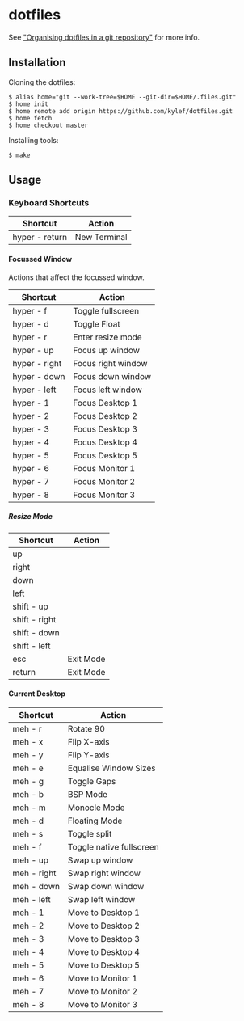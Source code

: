 # dotfiles

See ["Organising dotfiles in a git repository"](https://fuller.li/posts/organising-dotfiles-in-a-git-repository/) for more info.

## Installation

Cloning the dotfiles:

```shell
$ alias home="git --work-tree=$HOME --git-dir=$HOME/.files.git"
$ home init
$ home remote add origin https://github.com/kylef/dotfiles.git
$ home fetch
$ home checkout master
```

Installing tools:

```shell
$ make
```

## Usage

### Keyboard Shortcuts

| Shortcut       | Action                |
|----------------|-----------------------|
| hyper - return | New Terminal          |

#### Focussed Window

Actions that affect the focussed window.

| Shortcut      | Action                |
|---------------|-----------------------|
| hyper - f     | Toggle fullscreen     |
| hyper - d     | Toggle Float          |
| hyper - r     | Enter resize mode     |
| hyper - up    | Focus up window       |
| hyper - right | Focus right window    |
| hyper - down  | Focus down window     |
| hyper - left  | Focus left window     |
| hyper - 1     | Focus Desktop 1       |
| hyper - 2     | Focus Desktop 2       |
| hyper - 3     | Focus Desktop 3       |
| hyper - 4     | Focus Desktop 4       |
| hyper - 5     | Focus Desktop 5       |
| hyper - 6     | Focus Monitor 1       |
| hyper - 7     | Focus Monitor 2       |
| hyper - 8     | Focus Monitor 3       |

##### Resize Mode

| Shortcut      | Action    |
|---------------|-----------|
| up            |           |
| right         |           |
| down          |           |
| left          |           |
| shift - up    |           |
| shift - right |           |
| shift - down  |           |
| shift - left  |           |
| esc           | Exit Mode |
| return        | Exit Mode |

#### Current Desktop

| Shortcut      | Action                |
|---------------|-----------------------|
| meh - r       | Rotate 90             |
| meh - x       | Flip X-axis           |
| meh - y       | Flip Y-axis           |
| meh - e       | Equalise Window Sizes |
| meh - g       | Toggle Gaps           |
| meh - b       | BSP Mode              |
| meh - m       | Monocle Mode          |
| meh - d       | Floating Mode         |
| meh - s       | Toggle split          |
| meh - f       | Toggle native fullscreen |
| meh - up      | Swap up window        |
| meh - right   | Swap right window     |
| meh - down    | Swap down window      |
| meh - left    | Swap left window      |
| meh - 1       | Move to Desktop 1     |
| meh - 2       | Move to Desktop 2     |
| meh - 3       | Move to Desktop 3     |
| meh - 4       | Move to Desktop 4     |
| meh - 5       | Move to Desktop 5     |
| meh - 6       | Move to Monitor 1     |
| meh - 7       | Move to Monitor 2     |
| meh - 8       | Move to Monitor 3     |
